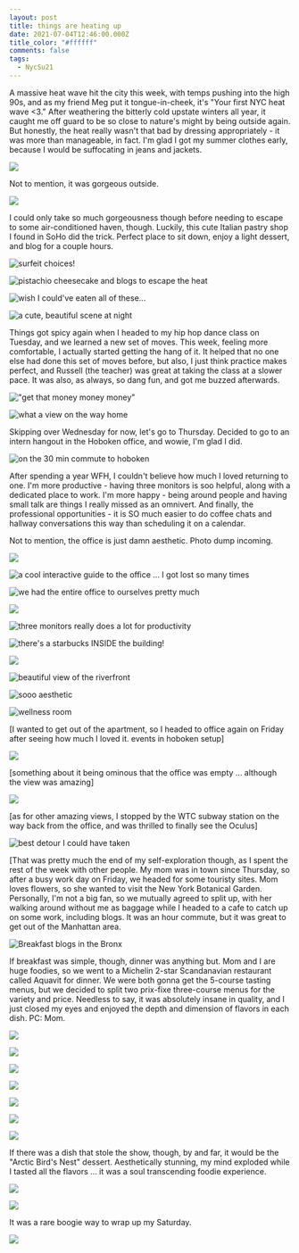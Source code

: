 ```yaml
---
layout: post
title: things are heating up
date: 2021-07-04T12:46:00.000Z
title_color: "#ffffff"
comments: false
tags:
  - NycSu21
---
```

A massive heat wave hit the city this week, with temps pushing into the high 90s, and as my friend Meg put it tongue-in-cheek, it's "Your first NYC heat wave <3." After weathering the bitterly cold upstate winters all year, it caught me off guard to be so close to nature's might by being outside again. But honestly, the heat really wasn't that bad by dressing appropriately - it was more than manageable, in fact. I'm glad I got my summer clothes early, because I would be suffocating in jeans and jackets.

![](../uploads/062821_nyc_heat_wave_weather.png)

Not to mention, it was gorgeous outside.

![](../uploads/062821_nyc_beautiful_weather.jpeg)

I could only take so much gorgeousness though before needing to escape to some air-conditioned haven, though. Luckily, this cute Italian pastry shop I found in SoHo did the trick. Perfect place to sit down, enjoy a light dessert, and blog for a couple hours.

![surfeit choices!](../uploads/062821_italian_pastries_menu.jpeg "surfeit choices!")

![pistachio cheesecake and blogs to escape the heat](../uploads/062821_cafe_blogging.jpeg "pistachio cheesecake and blogs to escape the heat")

![wish I could've eaten all of these...](../uploads/062821_italian_dessert_shop_showcase.jpeg "wish I could've eaten all of these...")

![a cute, beautiful scene at night](../uploads/062821_italian_dessert_shop_ext_night.jpeg "a cute, beautiful scene at night")

Things got spicy again when I headed to my hip hop dance class on Tuesday, and we learned a new set of moves. This week, feeling more comfortable, I actually started getting the hang of it. It helped that no one else had done this set of moves before, but also, I just think practice makes perfect, and Russell (the teacher) was great at taking the class at a slower pace. It was also, as always, so dang fun, and got me buzzed afterwards. 

!["get that money money money"](../uploads/062921_hip_hop_dance.jpeg "\\\\\"get that money money money\\\\\"")

![what a view on the way home](../uploads/062921_sunset.jpeg "what a view on the way home")

Skipping over Wednesday for now, let's go to Thursday. Decided to go to an intern hangout in the Hoboken office, and wowie, I'm glad I did. 

![on the 30 min commute to hoboken](../uploads/070121_subway_to_hoboken_office.jpeg "on the 30 min commute to hoboken")

After spending a year WFH, I couldn't believe how much I loved returning to one. I'm more productive - having three monitors is soo helpful, along with a dedicated place to work. I'm more happy - being around people and having small talk are things I really missed as an omnivert. And finally, the professional opportunities - it is SO much easier to do coffee chats and hallway conversations this way than scheduling it on a calendar.

Not to mention, the office is just damn aesthetic. Photo dump incoming.

![](../uploads/070121_hoboken_office_1.jpeg)

![a cool interactive guide to the office ... I got lost so many times](../uploads/070121_hoboken_office_2.jpeg "a cool interactive guide to the office ... I got lost so many times")

![we had the entire office to ourselves pretty much](../uploads/070121_hoboken_office_3.jpeg "we had the entire office to ourselves pretty much")

![](../uploads/070121_hoboken_office_4.jpeg)

![three monitors really does a lot for productivity](../uploads/070121_hoboken_office_5.jpeg "three monitors really does a lot for productivity")

![there's a starbucks INSIDE the building!](../uploads/070121_hoboken_office_6.jpeg "there's a starbucks INSIDE the building!")

![](../uploads/070121_hoboken_office_7.jpeg)

![beautiful view of the riverfront](../uploads/070121_hoboken_office_8.jpeg "beautiful view of the riverfront")

![sooo aesthetic](../uploads/070121_hoboken_office_9.jpeg "sooo aesthetic")

![wellness room](../uploads/070121_hoboken_office_10.jpeg "wellness room")

\[I wanted to get out of the apartment, so I headed to office again on Friday after seeing how much I loved it. events in hoboken setup]

![](../uploads/070221_hoboken_events.jpeg)

\[something about it being ominous that the office was empty ... although the view was amazing]

![](../uploads/070221_hoboken_office_empty_view.jpeg)

\[as for other amazing views, I stopped by the WTC subway station on the way back from the office, and was thrilled to finally see the Oculus]

![best detour I could have taken](../uploads/070221_oculus.jpeg "best detour I could have taken")

[That was pretty much the end of my self-exploration though, as I spent the rest of the week with other people. My mom was in town since Thursday, so after a busy work day on Friday, we headed for some touristy sites. Mom loves flowers, so she wanted to visit the New York Botanical Garden. Personally, I'm not a big fan, so we mutually agreed to split up, with her walking around without me as baggage while I headed to a cafe to catch up on some work, including blogs. It was an hour commute, but it was great to get out of the Manhattan area.

![Breakfast blogs in the Bronx](../uploads/070321_blogging_in_bronx.jpeg "Breakfast blogs in the Bronx")

If breakfast was simple, though, dinner was anything but. Mom and I are huge foodies, so we went to a Michelin 2-star Scandanavian restaurant called Aquavit for dinner. We were both gonna get the 5-course tasting menus, but we decided to split two prix-fixe three-course menus for the variety and price. Needless to say, it was absolutely insane in quality, and I just closed my eyes and enjoyed the depth and dimension of flavors in each dish. PC: Mom.

![](../uploads/070321_michelin_basil_tomato_app.jpeg)

![](../uploads/070321_michelin_oat_bread.jpeg)

![](../uploads/070321_michelin_jeff_app.jpeg)

![](../uploads/070321_michelin_moms_app.jpeg)

![](../uploads/070321_michelin_moms_main.jpeg)

![](../uploads/070321_michelin_jeffs_lobster_main.jpeg)

![](../uploads/070321_michelin_jeff_eating_lobster.jpeg)

If there was a dish that stole the show, though, by and far, it would be the "Arctic Bird's Nest" dessert. Aesthetically stunning, my mind exploded while I tasted all the flavors ... it was a soul transcending foodie experience.

![](../uploads/070321_michelin_arctic_birds_nest.jpeg)

![](../uploads/070321_michelin_arctic_birds_nest_zoom_in.jpeg)

It was a rare boogie way to wrap up my Saturday.

![](../uploads/070321_michelin_jeff_mom.jpeg)
